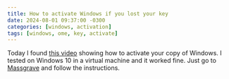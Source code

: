 ```yaml
---
title: How to activate Windows if you lost your key
date: 2024-08-01 09:37:00 -0300
categories: [windows, activation]
tags: [windows, ome, key, activate]
---
```


Today I found [this video](https://www.youtube.com/watch?v=rDH0f59klWc) showing how to activate your copy of Windows. I tested on Windows 10 in a virtual machine and it worked fine. Just go to [Massgrave](https://massgrave.dev) and follow the instructions.
